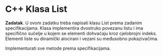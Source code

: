 # C++  Klasa List 

 
**Zadatak**. U ovom zadatku treba napisati klasu List prema zadanim specifikacijama. Klasa implementira
dvostruko povezanu listu i ima specifično sučelje u kojem se elementi dohvaćaju kroz cjelobrojni indeks.
Elementi liste su dinamički alocirani i vezani su međusobno pokazivačima. 

Implementurati sve metode prema specifikacijama. 
   
